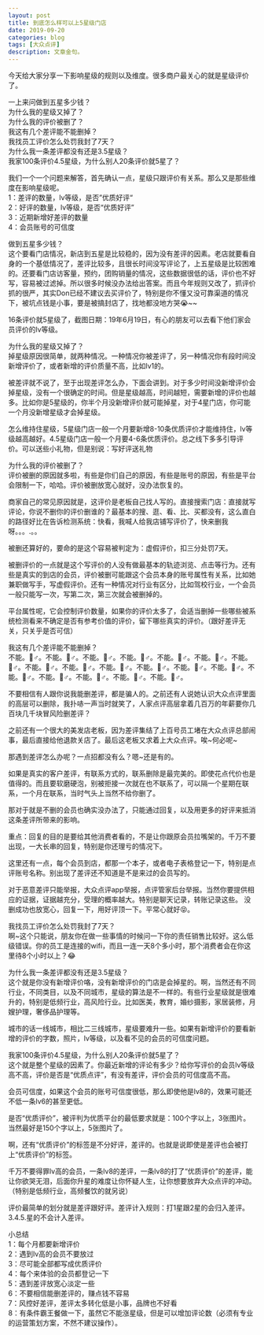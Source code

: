 ```yaml
---
layout: post
title: 到底怎么样可以上5星级门店
date: 2019-09-20
categories: blog
tags: [大众点评]
description: 文章金句。
---
```



今天给大家分享一下影响星级的规则以及维度。很多商户最关心的就是星级评价了。


一上来问做到五星多少钱？<br>
为什么我的星级又掉了？<br>
为什么我的评价被删了？<br>
我这有几个差评能不能删掉？<br>
我找员工评价怎么处罚我封了7天？<br>
为什么我一条差评都没有还是3.5星级？<br>
我家100条评价4.5星级，为什么别人20条评价就5星了？


我们一个一个问题来解答，首先确认一点，星级只跟评价有关系。那么又是那些维度在影响星级呢。<br>
1：差评的数量，lv等级，是否”优质好评“<br>
2：好评的数量，lv等级，是否“优质好评”<br>
3：近期新增好差评的数量<br>
4：会员账号的可信度<br>


做到五星多少钱？<br>
这个要看门店情况，新店到五星是比较稳的，因为没有差评的因素。老店就要看自身的一个基低情况了，差评比较多，且很长时间没写评论了，上五星级是比较困难的。还要看门店访客量，预约，团购销量的情况，这些数据很低的话，评价也不好写，容易被过滤掉。所以很多时候没办法给出答案。而且今年规则又改了，抓评价抓的很严，其实Don已经不建议去买评价了，特别是你不懂又没可靠渠道的情况下，被坑点钱是小事，要是被搞封店了，找地都没地方哭😭~~


16条评价就5星级了，截图日期：19年6月19日，有心的朋友可以去看下他们家会员评价的lv等级。


为什么我的星级又掉了？<br>
掉星级原因很简单，就两种情况。一种情况你被差评了，另一种情况你有段时间没新增评价了，或者新增的评价质量不高，比如lv1的。


被差评就不说了，至于出现差评怎么办，下面会讲到。对于多少时间没新增评价会掉星级，没有一个很确定的时间。但是星级越高，时间越短，需要新增的评价也越多。比如你是5星级的，你半个月没新增评价就可能掉星，对于4星门店，你可能一个月没新增星级才会掉星级。


怎么维持住星级，5星级门店一般一个月要新增8-10条优质评价才能维持住，lv等级越高越好。4.5星级门店一般一个月要4-6条优质评价。总之线下多多引导评价。可以送些小礼物，但是别说：写好评送礼物


为什么我的评价被删了？<br>
评价被删的原因就多啦，有些是你们自己的原因，有些是账号的原因，有些是平台会限制一下，哈哈。评价被删放宽心就好，没办法恢复的。


商家自己的常见原因就是，这评价是老板自己找人写的。直接搜索门店：直接就写评论，你说不删你的评价删谁的？最基本的搜、逛、看、比、买都没有，这么直白的路径好比在告诉检测系统：快看，我喊人给我店铺写评价了，快来删我呀。。。.。。


被删还算好的，要命的是这个容易被判定为：虚假评价，扣三分处罚7天。


被删评价的一点就是这个写评价的人没有做最基本的轨迹浏览、点击等行为。还有些是真实的到店的会员，评价被删可能跟这个会员本身的账号属性有关系，比如她兼职做写手，写虚假评价。还有一种情况对行业有区分，比如驾校行业，一个会员一般只能写一次，写第二次，第三次就会被删掉的。


平台属性呢，它会控制评价数量，如果你的评价太多了，会适当删掉一些哪些被系统检测看来不确定是否有参考价值的评价，留下哪些真实的评价。（跟好差评无关，只关乎是否可信）


我这有几个差评能不能删掉？<br>
不能。🙅♂️。不能。🙅♂️。不能。🙅♂️。不能。🙅♂️。不能。🙅♂️。不能。🙅♂️。不能。🙅♂️。不能。🙅♂️。不能。🙅♂️。不能。🙅♂️。不能。🙅♂️。不能。🙅♂️。不能。🙅♂️。不能。🙅♂️。不能。🙅♂️。不能。🙅♂️。不能。🙅♂️。不能。🙅♂️。


不要相信有人跟你说我能删差评，都是骗人的。之前还有人说她认识大众点评里面的高层可以删除，我扑哧一声当时就笑了，人家点评高层拿着几百万的年薪要你几百块几千块冒风险删差评？


之前还有一个很大的美发店老板，因为差评集结了上百号员工堵在大众点评总部闹事，最后直接给他退款关店了。最后这老板又求着上大众点评。唉~何必呢~


那遇到差评怎么办呢？一点招都没有么？嗯~还是有的。

如果是真实的客户差评，有联系方式的，联系删除是最完美的。即使花点代价也是值得的。而且要软磨硬泡，别被拒接一次就在也不联系了，可以隔一个星期在联系，一个月在联系，当时气头上当然不给你删了。


那对于就是不删的会员也确实没办法了，只能通过回复，以及用更多的好评来抵消这条差评所带来的影响。


重点：回复的目的是要给其他消费者看的，不是让你跟原会员拉嘴架的。千万不要出现，一大长串的回复，特别是你还理亏的情况下。


这里还有一点，每个会员到店，都那一个本子，或者电子表格登记一下，特别是点评账号名称。别出现了差评还不知道是不是来过的会员写的。


对于恶意差评只能举报，大众点评app举报，点评管家后台举报。当然你要提供相应的证据，证据越充分，受理的概率越大。特别是聊天记录，转账记录这些。
没删成功也放宽心，回复一下，用好评顶一下。平常心就好😝。


我找员工评价怎么处罚我封了7天？<br>
啊~这个只能说，朋友你在做一些事情的时候问一下你的责任销售比较好。这么低级错误。你的员工是连接的wifi，而且一连一天8个多小时，那个消费者会在你这里待8个小时以上？😂


为什么我一条差评都没有还是3.5星级？<br>
这个就是你没有新增评价咯，没有新增评价的门店是会掉星的。啊，当然还有不同行业，不同类目，以及不同城市，星级的算法是不一样的。有些行业星级就是很难升的，特别是低频行业，高风险行业。比如医美，教育，婚纱摄影，家居装修，月嫂护理，奢侈品护理等。


城市的话一线城市，相比二三线城市，星级要难升一些。如果有新增评价的要看新增的评价的字数，照片，lv等级，以及看不见的会员的可信度问题。


我家100条评价4.5星级，为什么别人20条评价就5星了？<br>
这个就是整个星级的因素了。你最近新增的评论有多少？给你写评价的会员lv等级高不高，评价是否是“优质点评”，有没有差评，评价会员的可信度高不高。

会员可信度，如果这个会员的账号可信度很低，那么即使他是lv8的，效果可能还不低一条lv6的甚至更低。<br>

是否“优质评价”，被评判为优质平台的最低要求就是：100个字以上，3张图片。当然最好是150个字以上，5张图片了。<br>

啊，还有“优质评价”的标签是不分好评，差评的。也就是说即使是差评也会被打上“优质评价”的标签。<br>

千万不要得罪lv高的会员，一条lv8的差评，一条lv8的打了“优质评价”的差评，能让你欲哭无泪，后面你升星的难度让你怀疑人生，让你想要放弃大众点评的冲动。（特别是低频行业，高频餐饮的就另说）<br>

评价最简单的划分就是差评跟好评。差评计入规则：打1星跟2星的会归入差评。3.4.5.星的不会计入差评。


小总结<br>
1：每个月都要新增评价<br>
2：遇到lv高的会员不要放过<br>
3：尽可能全部都写成优质评价<br>
4：每个来体验的会员都登记一下<br>
5：遇到差评放宽心淡定一些<br>
6：不要相信能删差评的，赚点钱不容易<br>
7：风控好差评，差评太多转化低是小事，品牌也不好看<br>
8：有条件霸王餐做一下，虽然它不能涨星级，但是可以增加评论数（必须有专业的运营策划方案，不然不建议操作）。



